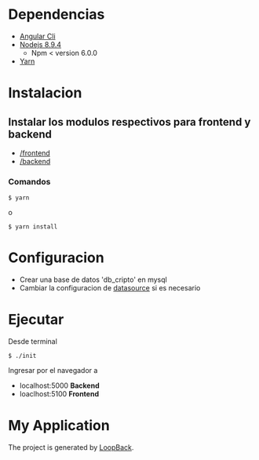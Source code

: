 # Dependencias
- [Angular Cli](https://github.com/angular/angular-cli/blob/master/packages/angular/cli/README.md#installation)
- [Nodejs 8.9.4](https://nodejs.org/es/download)
  - Npm < version 6.0.0
- [Yarn](https://yarnpkg.com/es-ES/docs/install#debian-stable)

# Instalacion
## Instalar los modulos respectivos para frontend y backend
- [/frontend](https://github.com/huascarm/criptoanalisis/tree/develop/frontend)
- [/backend](https://github.com/huascarm/criptoanalisis/tree/develop/backend)

### Comandos
```
$ yarn
```
o
```
$ yarn install
```
# Configuracion
- Crear una base de datos 'db_cripto' en mysql
- Cambiar la configuracion de [datasource](https://github.com/huascarm/criptoanalisis/blob/develop/backend/server/datasources.json) si es necesario

# Ejecutar

Desde terminal
```
$ ./init
```

Ingresar por el navegador a 
- localhost:5000 **Backend**
- loaclhost:5100 **Frontend**

# My Application

The project is generated by [LoopBack](http://loopback.io).

